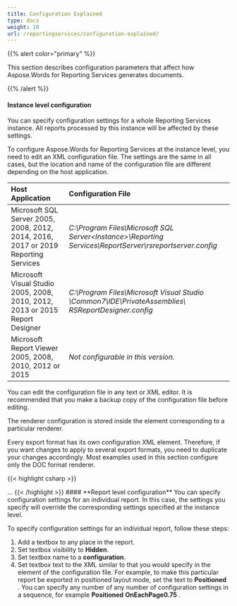 ```yaml
---
title: Configuration Explained
type: docs
weight: 10
url: /reportingservices/configuration-explained/
---
```


{{% alert color="primary" %}} 

This section describes configuration parameters that affect how Aspose.Words for Reporting Services generates documents.

{{% /alert %}} 
#### **Instance level configuration**
You can specify configuration settings for a whole Reporting Services instance. All reports processed by this instance will be affected by these settings.

To configure Aspose.Words for Reporting Services at the instance level, you need to edit an XML configuration file. The settings are the same in all cases, but the location and name of the configuration file are different depending on the host application. 

|**Host Application** |**Configuration File** |
| :- | :- |
|Microsoft SQL Server 2005, 2008, 2012, 2014, 2016, 2017 or 2019 Reporting Services|*C:\Program Files\Microsoft SQL Server\<Instance>\Reporting Services\ReportServer\rsreportserver.config* |
|Microsoft Visual Studio 2005, 2008, 2010, 2012, 2013 or 2015 Report Designer|*C:\Program Files\Microsoft Visual Studio <Version>\Common7\IDE\PrivateAssemblies\ RSReportDesigner.config* |
|Microsoft Report Viewer 2005, 2008, 2010, 2012 or 2015|*Not configurable in this version.* |
You can edit the configuration file in any text or XML editor. It is recommended that you make a backup copy of the configuration file before editing.

The renderer configuration is stored inside the *<Extension>* element corresponding to a particular renderer. 

Every export format has its own configuration XML element. Therefore, if you want changes to apply to several export formats, you need to duplicate your changes accordingly. Most examples used in this section configure only the DOC format renderer. 

{{< highlight csharp >}}
<!--This is an example of an empty configuration file.-->
<Render>
...
<Extension Name="AWDOC" Type="Aspose.Words.ReportingServices.DocRenderer,Aspose.Words.ReportingServices">
<!--Insert configuration elements for exporting to DOC here.-->
</Extension>
<Extension Name="AWRTF" Type="Aspose.Words.ReportingServices.RtfRenderer,Aspose.Words.ReportingServices">
<!--Insert configuration elements for exporting to RTF here.-->
</Extension>
<Extension Name="AWWML" Type="Aspose.Words.ReportingServices.WmlRenderer,Aspose.Words.ReportingServices">
<!--Insert configuration elements for exporting to WordML here.-->
</Extension>
<Extension Name="AWDOCX" Type="Aspose.Words.ReportingServices.DocxRenderer,Aspose.Words.ReportingServices">
<!--Insert configuration elements for exporting to OOXML here.-->
</Extension>
<Extension Name="AWHTML" Type="Aspose.Words.ReportingServices.HtmlRenderer,Aspose.Words.ReportingServices">
<!--Insert configuration elements for exporting to HTML here.-->
</Extension>
<Extension Name="AWMHTML" Type="Aspose.Words.ReportingServices.MhtmlRenderer,Aspose.Words.ReportingServices">
<!--Insert configuration elements for exporting to MHTML here.-->
</Extension>
<Extension Name="AWODT" Type="Aspose.Words.ReportingServices.OdtRenderer,Aspose.Words.ReportingServices">
<!--Insert configuration elements for exporting to ODT here.-->
</Extension>
<Extension Name="AWTXT" Type="Aspose.Words.ReportingServices.TxtRenderer,Aspose.Words.ReportingServices">
<!--Insert configuration elements for exporting to TXT here.-->
</Extension>
<Extension Name="AWXPS" Type="Aspose.Words.ReportingServices.XpsRenderer,Aspose.Words.ReportingServices">
<!--Insert configuration elements for exporting to XPS here.-->
</Extension>
<Extension Name="AWEPUB" Type="Aspose.Words.ReportingServices.EpubRenderer,Aspose.Words.ReportingServices">
<!--Insert configuration elements for exporting to EPUB here.-->
</Extension>
</Render>
{{< /highlight >}}
#### **Report level configuration**
You can specify configuration settings for an individual report. In this case, the settings you specify will override the corresponding settings specified at the instance level.

To specify configuration settings for an individual report, follow these steps: 

1. Add a textbox to any place in the report. 
1. Set textbox visibility to **Hidden**. 
1. Set textbox name to a **configuration**. 
1. Set textbox text to the XML similar to that you would specify in the *<Configuration>* element of the configuration file. For example, to make this particular report be exported in positioned layout mode, set the text to **<DocumentLayout>Positioned</DocumentLayout>** . You can specify any number of any number of configuration settings in a sequence, for example **<DocumentLayout>Positioned</DocumentLayout>** **<PageBreaks>OnEachPage</PageBreaks><SpacingFactor>0.75</SpacingFactor>** . 
